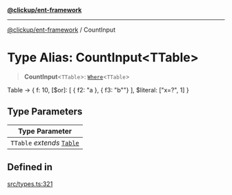 [**@clickup/ent-framework**](../README.md)

***

[@clickup/ent-framework](../globals.md) / CountInput

# Type Alias: CountInput\<TTable\>

> **CountInput**\<`TTable`\>: [`Where`](Where.md)\<`TTable`\>

Table -> { f: 10, [$or]: [ { f2: "a }, { f3: "b""} ], $literal: ["x=?", 1] }

## Type Parameters

| Type Parameter |
| ------ |
| `TTable` *extends* [`Table`](Table.md) |

## Defined in

[src/types.ts:321](https://github.com/clickup/ent-framework/blob/master/src/types.ts#L321)
